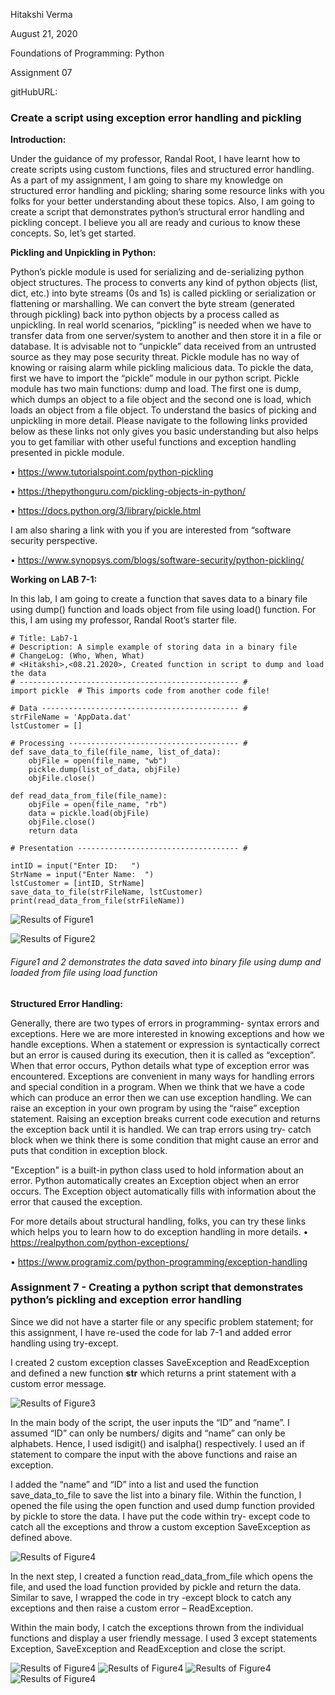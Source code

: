 Hitakshi Verma

August 21, 2020

Foundations of Programming: Python

Assignment 07

gitHubURL:
                                                
  ### Create a script using exception error handling and pickling

**Introduction:**

Under the guidance of my professor, Randal Root, I have learnt how to create scripts using custom functions, files and structured error handling. As a part of my assignment, I am going to share my knowledge on structured error handling and pickling; sharing some resource links with you folks for your better understanding about these topics.
Also, I am going to create a script that demonstrates python’s structural error handling and pickling concept.
I believe you all are ready and curious to know these concepts. So, let’s get started.

**Pickling and Unpickling in Python:**

Python’s pickle module is used for serializing and de-serializing python object structures. The process to converts any kind of python objects (list, dict, etc.) into byte streams (0s and 1s) is called pickling or serialization or flattening or marshalling. We can convert the byte stream (generated through pickling) back into python objects by a process called as unpickling.
In real world scenarios, “pickling” is needed when we have to transfer data from one server/system to another and then store it in a file or database.
It is advisable not to “unpickle” data received from an untrusted source as they may pose security threat. Pickle module has no way of knowing or raising alarm while pickling malicious data.
To pickle the data, first we have to import the “pickle” module in our python script.
Pickle module has two main functions: dump and load. The first one is dump, which dumps an object to a file object and the second one is load, which loads an object from a file object.
To understand the basics of picking and unpickling in more detail. Please navigate to the following links provided below as these links not only gives you basic understanding but also helps you to get familiar with other useful functions and exception handling presented in pickle module.

•	https://www.tutorialspoint.com/python-pickling

•	https://thepythonguru.com/pickling-objects-in-python/ 

•	https://docs.python.org/3/library/pickle.html

I am also sharing a link with you if you are interested from “software security perspective. 

•	https://www.synopsys.com/blogs/software-security/python-pickling/

**Working on LAB 7-1:**

In this lab, I am going to create a function that saves data to a binary file using dump() function and loads object from file using load() function. For this, I am using my professor, Randal Root’s starter file.
```# ------------------------------------------------- #
# Title: Lab7-1
# Description: A simple example of storing data in a binary file
# ChangeLog: (Who, When, What)
# <Hitakshi>,<08.21.2020>, Created function in script to dump and load the data
# ------------------------------------------------- #
import pickle  # This imports code from another code file!

# Data -------------------------------------------- #
strFileName = 'AppData.dat'
lstCustomer = []

# Processing -------------------------------------- #
def save_data_to_file(file_name, list_of_data):
    objFile = open(file_name, "wb")
    pickle.dump(list_of_data, objFile)
    objFile.close()

def read_data_from_file(file_name):
    objFile = open(file_name, "rb")
    data = pickle.load(objFile)
    objFile.close()
    return data

# Presentation ------------------------------------ #

intID = input("Enter ID:   ")
StrName = input("Enter Name:  ")
lstCustomer = [intID, StrName]
save_data_to_file(strFileName, lstCustomer)
print(read_data_from_file(strFileName))
```

![Results of Figure1](https://github.com/hitakshi01/-IntroToProg-Python-Mod07/blob/master/docs/Figure1.png "Results of Figure 1")

![Results of Figure2](https://github.com/hitakshi01/-IntroToProg-Python-Mod07/blob/master/docs/Figure2.png "Results of Figure 2")

###### *Figure1 and 2 demonstrates the data saved into binary file using dump and loaded from file using load function*

**Structured Error Handling:**

Generally, there are two types of errors in programming- syntax errors and exceptions. Here we are more interested in knowing exceptions and how we handle exceptions.
When a statement or expression is syntactically correct but an error is caused during its execution, then it is called as “exception”. When that error occurs, Python details what type of exception error was encountered. Exceptions are convenient in many ways for handling errors and special condition in a program. When we think that we have a code which can produce an error then we can use exception handling. We can raise an exception in your own program by using the “raise” exception statement.
Raising an exception breaks current code execution and returns the exception back until it is handled. We can trap errors using try- catch block when we think there is some condition that might cause an error and puts that condition in exception block.

"Exception" is a built-in python class used to hold information about an error. Python automatically creates an Exception object when an error occurs. The Exception object automatically fills with information about the error that caused the exception.

For more details about structural handling, folks, you can try these links which helps you to learn how to do exception handling in more details. 
•	https://realpython.com/python-exceptions/

•	https://www.programiz.com/python-programming/exception-handling


### Assignment 7 - Creating a python script that demonstrates python’s pickling and exception error handling

Since we did not have a starter file or any specific problem statement; for this assignment, I have re-used the code for lab 7-1 and added error handling using try-except. 

I created 2 custom exception classes SaveException and ReadException and defined a new function __str__ which returns a print statement with a custom error message.

![Results of Figure3](https://github.com/hitakshi01/-IntroToProg-Python-Mod07/blob/master/docs/Figure3.png "Define custom exceptions to be used in individual functions")

In the main body of the script, the user inputs the “ID” and “name”. I assumed “ID” can only be numbers/ digits and “name” can only be alphabets. Hence, I used isdigit() and isalpha() respectively. I used an if statement to compare the input with the above functions and raise an exception.

I added the “name” and “ID” into a list and used the function save_data_to_file to save the list into a binary file. Within the function, I opened the file using the open function and used dump function provided by pickle to store the data. I have put the code within try- except code to catch all the exceptions and throw a custom exception SaveException as defined above.


![Results of Figure4](https://github.com/hitakshi01/-IntroToProg-Python-Mod07/blob/master/docs/Figure4.png "Main body of the script")


In the next step, I created a function read_data_from_file which opens the file, and used the load function provided by pickle and return the data. Similar to save, I wrapped the code in try -except block to catch any exceptions and then raise a custom error – ReadException.

Within the main body, I catch the exceptions thrown from the individual functions and display a user friendly message. I used 3 except statements Exception, SaveException and ReadException and close the script.

![Results of Figure4](https://github.com/hitakshi01/-IntroToProg-Python-Mod07/blob/master/docs/AppDataBinary.png "AppData.dat file which is a binary file")
![Results of Figure4](https://github.com/hitakshi01/-IntroToProg-Python-Mod07/blob/master/docs/Figure5.png "Running the script from PyCharm")
![Results of Figure4](https://github.com/hitakshi01/-IntroToProg-Python-Mod07/blob/master/docs/Figure6.png "Running script from command prompt with error")
![Results of Figure4](https://github.com/hitakshi01/-IntroToProg-Python-Mod07/blob/master/docs/Figure7.png "Running the script from PyCharm")


